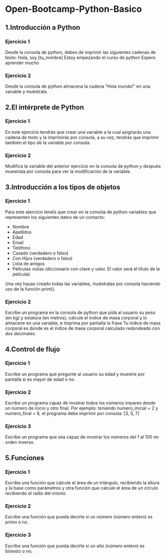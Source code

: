 # Open-Bootcamp-Python-Basico

## 1.Introducción a Python
### Ejercicio 1
Desde la consola de python, debes de imprimir las siguientes cadenas de texto:
Hola, soy [tu_nombre]
Estoy empezando el curso de python
Espero aprender mucho
### Ejercicio 2
Desde la consola de python almacena la cadena “Hola mundo!” en una variable y muéstrala.
## 2.El intérprete de Python
### Ejercicio 1
En este ejercicio tendrás que crear una variable a la cual asignarás una cadena de texto y la imprimirás por consola, a su vez, tendrás que imprimir también el tipo de la variable por consola.
### Ejercicio 2
Modifica la variable del anterior ejercicio en la consola de python y después muestrala por consola para ver la modificación de la variable.
## 3.Introducción a los tipos de objetos
### Ejercicio 1
Para este ejercicio tenéis que crear en la consola de python variables que representen los siguientes datos de un contacto:
* Nombre
* Apellidos
* Edad
* Email
* Teléfono
* Casado (verdadero o falso)
* Con Hijos (verdadero o falso)
* Lista de amigos
* Películas vistas (diccionario con clave y valor. El valor será el título de la película)

Una vez hayas creado todas las variables, muéstralas por consola haciendo uso de la función print().
### Ejercicio 2
Escribe un programa en la consola de python que pida al usuario su peso (en kg) y estatura (en metros), calcule el índice de masa corporal y lo almacene en una variable, e imprima por pantalla la frase Tu índice de masa corporal es donde es el índice de masa corporal calculado redondeado con dos decimales. 
## 4.Control de flujo
### Ejercicio 1
Escribe un programa que pregunte al usuario su edad y muestre por pantalla si es mayor de edad o no.
### Ejercicio 2
Escribe un programa capaz de mostrar todos los números impares desde un número de inicio y otro final.
Por ejemplo: teniendo numero_inicial = 2 y numero_final = 8, el programa debe imprimir por consola: [3, 5, 7]
### Ejercicio 3
Escribe un programa que sea capaz de mostrar los números del 1 al 100 en orden inverso.
## 5.Funciones
### Ejercicio 1
Escribe una función que calcule el área de un triángulo, recibiendo la altura y la base como parámetros y otra función que calcule el área de un círculo recibiendo el radio del mismo.
### Ejercicio 2
Escribe una función que pueda decirte si un número (número entero) es primo o no.
### Ejercicio 3
Escribe una función que pueda decirte si un año (número entero) es bisiesto o no.
